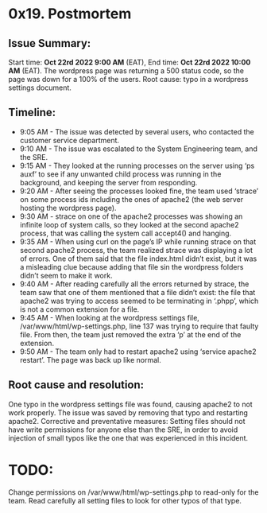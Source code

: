 # 0x19. Postmortem

## Issue Summary:
Start time: **Oct 22rd 2022 9:00 AM** (EAT), End time: **Oct 22rd 2022 10:00 AM** (EAT).
The wordpress page was returning a 500 status code, so the page was down for a 100% of the users.
Root cause: typo in a wordpress settings document.
## Timeline:
* 9:05 AM - The issue was detected by several users, who contacted the customer service department.
* 9:10 AM - The issue was escalated to the System Engineering team, and the SRE.
* 9:15 AM - They looked at the running processes on the server using ‘ps auxf’ to see if any unwanted child process was running in the background, and keeping the server from responding.
* 9:20 AM - After seeing the processes looked fine, the team used ‘strace’ on some process ids including the ones of apache2 (the web server hosting the wordpress page).
* 9:30 AM - strace on one of the apache2 processes was showing an infinite loop of system calls, so they looked at the second apache2 process, that was calling the system call accept4() and hanging.
* 9:35 AM - When using curl on the page’s IP while running strace on that second apache2 process, the team realized strace was displaying a lot of errors. One of them said that the file index.html didn’t exist, but it was a misleading clue because adding that file sin the wordpress folders didn’t seem to make it work.
* 9:40 AM - After reading carefully all the errors returned by strace, the team saw that one of them mentioned that a file didn’t exist: the file that apache2 was trying to access seemed to be terminating in ‘.phpp’, which is not a common extension for a file.
* 9:45 AM - When looking at the wordpress settings file, /var/www/html/wp-settings.php, line 137 was trying to require that faulty file. From then, the team just removed the extra ‘p’ at the end of the extension.
* 9:50 AM - The team only had to restart apache2 using ‘service apache2 restart’. The page was back up like normal.
## Root cause and resolution:
One typo in the wordpress settings file was found, causing apache2 to not work properly.
The issue was saved by removing that typo and restarting apache2.
Corrective and preventative measures:
Setting files should not have write permissions for anyone else than the SRE, in order to avoid injection of small typos like the one that was experienced in this incident.
# TODO: 
Change permissions on /var/www/html/wp-settings.php to read-only for the team.
Read carefully all setting files to look for other typos of that type.

